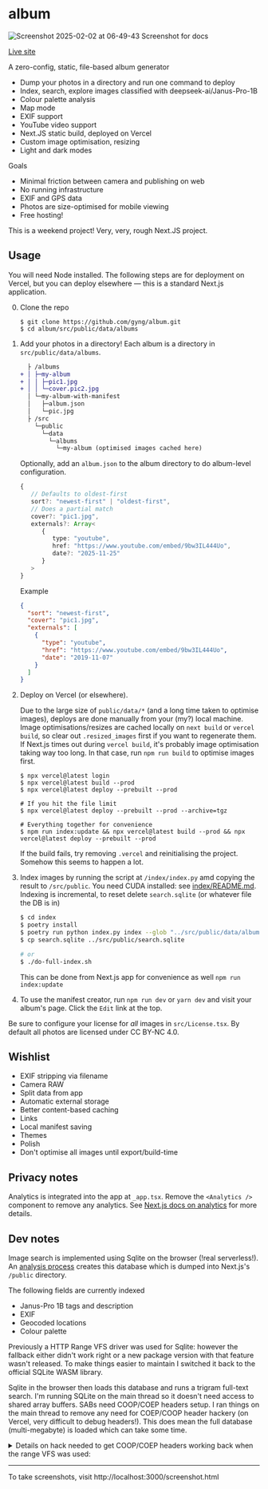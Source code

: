 # album

![Screenshot 2025-02-02 at 06-49-43 Screenshot for docs](https://github.com/user-attachments/assets/92bd9ee8-af26-48af-b473-eb953e1d63c8)

[Live site](https://album-gyng.vercel.app/)

A zero-config, static, file-based album generator

- Dump your photos in a directory and run one command to deploy
- Index, search, explore images classified with deepseek-ai/Janus-Pro-1B
- Colour palette analysis
- Map mode
- EXIF support
- YouTube video support
- Next.JS static build, deployed on Vercel
- Custom image optimisation, resizing
- Light and dark modes

Goals

- Minimal friction between camera and publishing on web
- No running infrastructure
- EXIF and GPS data
- Photos are size-optimised for mobile viewing
- Free hosting!

This is a weekend project! Very, very, rough Next.JS project.

## Usage

You will need Node installed. The following steps are for deployment on Vercel, but you can deploy elsewhere &mdash; this is a standard Next.js application.

0. Clone the repo

   ```
   $ git clone https://github.com/gyng/album.git
   $ cd album/src/public/data/albums
   ```

1. Add your photos in a directory! Each album is a directory in `src/public/data/albums`.

   ```diff
     ├ /albums
   + │ ├─my-album
   + │ │ ├─pic1.jpg
   + │ │ └─cover.pic2.jpg
     │ └─my-album-with-manifest
     │   ├─album.json
     │   └─pic.jpg
     ├ /src
       └─public
         └─data
           └─albums
             └─my-album (optimised images cached here)
   ```

   Optionally, add an `album.json` to the album directory to do album-level configuration.

   ```ts
   {
      // Defaults to oldest-first
      sort?: "newest-first" | "oldest-first",
      // Does a partial match
      cover?: "pic1.jpg",
      externals?: Array<
         {
            type: "youtube",
            href: "https://www.youtube.com/embed/9bw3IL444Uo",
            date?: "2025-11-25"
         }
      >
   }
   ```

   Example

   ```json
   {
     "sort": "newest-first",
     "cover": "pic1.jpg",
     "externals": [
       {
         "type": "youtube",
         "href": "https://www.youtube.com/embed/9bw3IL444Uo",
         "date": "2019-11-07"
       }
     ]
   }
   ```

2. Deploy on Vercel (or elsewhere).

   Due to the large size of `public/data/*` (and a long time taken to optimise images), deploys are done manually from your (my?) local machine. Image optimisations/resizes are cached locally on `next build` or `vercel build`, so clear out `.resized_images` first if you want to regenerate them. If Next.js times out during `vercel build`, it's probably image optimisation taking way too long. In that case, run `npm run build` to optimise images first.

   ```
   $ npx vercel@latest login
   $ npx vercel@latest build --prod
   $ npx vercel@latest deploy --prebuilt --prod

   # If you hit the file limit
   $ npx vercel@latest deploy --prebuilt --prod --archive=tgz

   # Everything together for convenience
   $ npm run index:update && npx vercel@latest build --prod && npx vercel@latest deploy --prebuilt --prod
   ```

   If the build fails, try removing `.vercel` and reinitialising the project. Somehow this seems to happen a lot.

3. Index images by running the script at `/index/index.py` amd copying the result to `/src/public`. You need CUDA installed: see [index/README.md](index/README.md). Indexing is incremental, to reset delete `search.sqlite` (or whatever file the DB is in)

   ```sh
   $ cd index
   $ poetry install
   $ poetry run python index.py index --glob "../src/public/data/albums/**/*.jpg" --dbpath "search.sqlite"
   $ cp search.sqlite ../src/public/search.sqlite

   # or
   $ ./do-full-index.sh
   ```

   This can be done from Next.js app for convenience as well `npm run index:update`

4. To use the manifest creator, run `npm run dev` or `yarn dev` and visit your album's page. Click the `Edit` link at the top.

Be sure to configure your license for _all_ images in `src/License.tsx`. By default all photos are licensed under CC BY-NC 4.0.

## Wishlist

- EXIF stripping via filename
- Camera RAW
- Split data from app
- Automatic external storage
- Better content-based caching
- Links
- Local manifest saving
- Themes
- Polish
- Don't optimise all images until export/build-time

## Privacy notes

Analytics is integrated into the app at `_app.tsx`. Remove the `<Analytics />` component to remove any analytics. See [Next.js docs on analytics](https://vercel.com/docs/concepts/analytics) for more details.

## Dev notes

Image search is implemented using Sqlite on the browser (!real serverless!). An [analysis process](index/index.py) creates this database which is dumped into Next.js's `/public` directory.

The following fields are currently indexed

- Janus-Pro 1B tags and description
- EXIF
- Geocoded locations
- Colour palette

Previously a HTTP Range VFS driver was used for Sqlite: however the fallback either didn't work right or a new package version with that feature wasn't released. To make things easier to maintain I switched it back to the official SQLite WASM library.

Sqlite in the browser then loads this database and runs a trigram full-text search. I'm running SQLite on the main thread so it doesn't need access to shared array buffers. SABs need COOP/COEP headers setup. I ran things on the main thread to remove any need for COEP/COOP header hackery (on Vercel, very difficult to debug headers!). This does mean the full database (multi-megabyte) is loaded which can take some time.

<details>
<summary>Details on hack needed to get COOP/COEP headers working back when the range VFS was used:</summary>
Vercel is unable to serve the library's JS files from Next.js's `_next/` build directory with these headers, even with configuration set up in next.config.js and vercel.json. Middleware and API functions cannot redirect or add headers to these files either.

A service worker modified from [coi-serviceworker](https://github.com/gzuidhof/coi-serviceworker) is used to add headers instead. This works, but has an unfortunate downside of requiring a page reload after initial install.

</details>

---

To take screenshots, visit http://localhost:3000/screenshot.html
